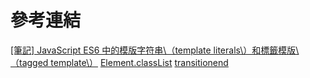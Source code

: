 # 參考連結
[\[筆記\] JavaScript ES6 中的模版字符串\（template literals\）和標籤模版\（tagged template\）](https://pjchender.blogspot.com/2017/01/javascript-es6-template-literalstagged.html)
[Element.classList](https://developer.mozilla.org/zh-TW/docs/Web/API/Element/classList)
[transitionend](https://developer.mozilla.org/zh-CN/docs/Web/Events/transitionend)
